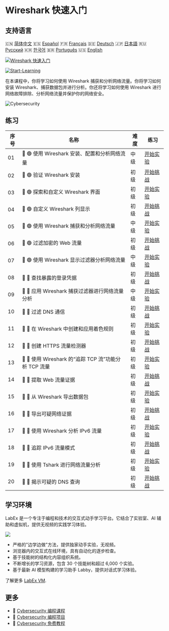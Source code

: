 # Wireshark 快速入门

## 支持语言

🇨🇳 [简体中文](README_zh.md) 🇪🇸 [Español](README_es.md) 🇫🇷 [Français](README_fr.md) 🇩🇪 [Deutsch](README_de.md) 🇯🇵 [日本語](README_ja.md) 🇷🇺 [Русский](README_ru.md) 🇰🇷 [한국어](README_ko.md) 🇧🇷 [Português](README_pt.md) 🇺🇸 [English](README.md) 

[![Wireshark 快速入门](https://cover-creator.labex.io/quick-start-with-wireshark.png?lang=zh)](https://labex.io/zh/courses/quick-start-with-wireshark)

[![Start-Learning](https://img.shields.io/badge/Start-Learning-whitesmoke?style=for-the-badge)](https://labex.io/zh/courses/quick-start-with-wireshark)

在本课程中，你将学习如何使用 Wireshark 捕获和分析网络流量。你将学习如何安装 Wireshark、捕获数据包并进行分析。你还将学习如何使用 Wireshark 进行网络故障排除、分析网络流量并保护你的网络安全。

![Cybersecurity](https://img.shields.io/badge/Cybersecurity-whitesmoke?style=for-the-badge&logo=cybersecurity)


## 练习

|   序号 | 名称                                                  | 难度   | 练习                                                                                                                                               |
|--------|-------------------------------------------------------|--------|----------------------------------------------------------------------------------------------------------------------------------------------------|
|     01 | 📖 🟢 使用 Wireshark 安装、配置和分析网络流量         | 中级   | <a target='_blank' href='https://labex.io/zh/tutorials/wireshark-install-configure-and-analyze-network-traffic-with-wireshark-415947'>开始实验</a> |
|     02 | 🎯 🟢 验证 Wireshark 安装                             | 初级   | <a target='_blank' href='https://labex.io/zh/tutorials/wireshark-verify-wireshark-installation-548783'>开始挑战</a>                                |
|     03 | 📖 🟢 探索和自定义 Wireshark 界面                     | 初级   | <a target='_blank' href='https://labex.io/zh/tutorials/wireshark-explore-and-customize-wireshark-interface-415949'>开始实验</a>                    |
|     04 | 🎯 🟢 自定义 Wireshark 列显示                         | 初级   | <a target='_blank' href='https://labex.io/zh/tutorials/wireshark-customize-wireshark-column-display-548785'>开始挑战</a>                           |
|     05 | 📖 🟢 使用 Wireshark 捕获和分析网络流量               | 中级   | <a target='_blank' href='https://labex.io/zh/tutorials/wireshark-capture-and-analyze-network-traffic-with-wireshark-415956'>开始实验</a>           |
|     06 | 🎯 🟢 过滤加密的 Web 流量                             | 初级   | <a target='_blank' href='https://labex.io/zh/tutorials/wireshark-filter-encrypted-web-traffic-548806'>开始挑战</a>                                 |
|     07 | 📖 🟢 使用 Wireshark 显示过滤器分析网络流量           | 中级   | <a target='_blank' href='https://labex.io/zh/tutorials/wireshark-analyze-network-traffic-with-wireshark-display-filters-415944'>开始实验</a>       |
|     08 | 🎯 🔵 查找暴露的登录凭据                              | 初级   | <a target='_blank' href='https://labex.io/zh/tutorials/wireshark-find-exposed-login-credentials-548820'>开始挑战</a>                               |
|     09 | 📖 🔵 应用 Wireshark 捕获过滤器进行网络流量分析       | 中级   | <a target='_blank' href='https://labex.io/zh/tutorials/wireshark-apply-wireshark-capture-filters-for-network-traffic-analysis-415940'>开始实验</a> |
|     10 | 🎯 🔵 过滤 DNS 通信                                   | 初级   | <a target='_blank' href='https://labex.io/zh/tutorials/wireshark-filter-dns-communications-548826'>开始挑战</a>                                    |
|     11 | 📖 🔵 在 Wireshark 中创建和应用着色规则               | 初级   | <a target='_blank' href='https://labex.io/zh/tutorials/wireshark-create-and-apply-colorizing-rules-in-wireshark-415941'>开始实验</a>               |
|     12 | 🎯 🔵 创建 HTTPS 流量检测器                           | 初级   | <a target='_blank' href='https://labex.io/zh/tutorials/wireshark-create-https-traffic-detector-548831'>开始挑战</a>                                |
|     13 | 📖 🔵 使用 Wireshark 的“追踪 TCP 流”功能分析 TCP 流量 | 初级   | <a target='_blank' href='https://labex.io/zh/tutorials/wireshark-analyze-tcp-traffic-with-wireshark-follow-tcp-stream-feature-415946'>开始实验</a> |
|     14 | 🎯 🔵 提取 Web 流量证据                               | 初级   | <a target='_blank' href='https://labex.io/zh/tutorials/wireshark-extract-web-traffic-evidence-548842'>开始挑战</a>                                 |
|     15 | 📖 🔵 从 Wireshark 导出数据包                         | 初级   | <a target='_blank' href='https://labex.io/zh/tutorials/wireshark-export-packets-from-wireshark-415945'>开始实验</a>                                |
|     16 | 🎯 🔵 导出可疑网络证据                                | 初级   | <a target='_blank' href='https://labex.io/zh/tutorials/wireshark-export-suspicious-network-evidence-548847'>开始挑战</a>                           |
|     17 | 📖 🔵 使用 Wireshark 分析 IPv6 流量                   | 初级   | <a target='_blank' href='https://labex.io/zh/tutorials/wireshark-analyze-ipv6-traffic-with-wireshark-415950'>开始实验</a>                          |
|     18 | 🎯 🔵 追踪 IPv6 流量模式                              | 初级   | <a target='_blank' href='https://labex.io/zh/tutorials/wireshark-track-ipv6-traffic-patterns-548851'>开始挑战</a>                                  |
|     19 | 📖 🔵 使用 Tshark 进行网络流量分析                    | 初级   | <a target='_blank' href='https://labex.io/zh/tutorials/wireshark-use-tshark-for-network-traffic-analysis-415942'>开始实验</a>                      |
|     20 | 🎯 🔵 揭示可疑的 DNS 查询                             | 初级   | <a target='_blank' href='https://labex.io/zh/tutorials/wireshark-uncover-suspicious-dns-queries-548854'>开始挑战</a>                               |

## 学习环境

LabEx 是一个专注于编程和技术的交互式动手学习平台。它结合了实验室、AI 辅助和虚拟机，提供无视频的实践学习体验。

![](https://tutorial-screenshot.getvm.io/images/vm-1725247253.png)

- 严格的"边学边做"方法，提供独家动手实验，无视频。
- 浏览器内的交互式在线环境，具有自动化的逐步检查。
- 基于技能树的结构化内容组织系统。
- 不断增长的学习资源，包含 30 个技能树和超过 6,000 个实验。
- 基于最新 AI 模型构建的学习助手 Labby，提供对话式学习体验。

了解更多 [LabEx VM](https://support.labex.io/using-labex/virtual-machine).

## 更多

- 🔗 [Cybersecurity 编程课程](https://github.com/labex-labs/awesome-programming-courses)
- 🔗 [Cybersecurity 编程项目](https://github.com/labex-labs/awesome-programming-projects)
- 🔗 [Cybersecurity 免费教程](https://github.com/labex-labs/cybersecurity-free-tutorials)

